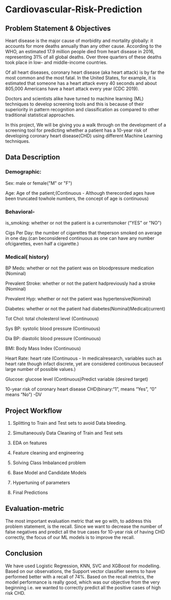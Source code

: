 # Cardiovascular-Risk-Prediction

## Problem Statement & Objectives

Heart disease is the major cause of morbidity and mortality globally: it accounts for more deaths annually than any other cause. According to the WHO, an estimated 17.9 million people died from heart disease in 2016, representing 31% of all global deaths. Over three quarters of these deaths took place in low- and middle-income countries.

Of all heart diseases, coronary heart disease (aka heart attack) is by far the most common and the most fatal. In the United States, for example, it is estimated that someone has a heart attack every 40 seconds and about 805,000 Americans have a heart attack every year (CDC 2019).

Doctors and scientists alike have turned to machine learning (ML) techniques to develop screening tools and this is because of their superiority in pattern recognition and classification as compared to other traditional statistical approaches.

In this project, We will be giving you a walk through on the development of a screening tool for predicting whether a patient has a 10-year risk of developing coronary heart disease(CHD) using different Machine Learning techniques.

## Data Description

### Demographic:
Sex: male or female("M" or "F")

Age: Age of the patient;(Continuous - Although therecorded ages have been truncated towhole numbers, the concept of age is continuous)

### Behavioral-
is_smoking: whether or not the patient is a currentsmoker ("YES" or "NO")

Cigs Per Day: the number of cigarettes that theperson smoked on average in one day.(can beconsidered continuous as one can have any number ofcigarettes, even half a cigarette.)
### Medical( history)
BP Meds: whether or not the patient was on bloodpressure medication (Nominal)

Prevalent Stroke: whether or not the patient hadpreviously had a stroke (Nominal)

Prevalent Hyp: whether or not the patient was hypertensive(Nominal)

Diabetes: whether or not the patient had diabetes(Nominal)Medical(current)

Tot Chol: total cholesterol level (Continuous)

Sys BP: systolic blood pressure (Continuous)

Dia BP: diastolic blood pressure (Continuous)

BMI: Body Mass Index (Continuous)

Heart Rate: heart rate (Continuous - In medicalresearch, variables such as heart rate though infact discrete, yet are considered continuous becauseof large number of possible values.)

Glucose: glucose level (Continuous)Predict variable (desired target)

10-year risk of coronary heart disease CHD(binary:“1”, means “Yes”, “0” means “No”) -DV

## Project Workflow

1. Splitting to Train and Test sets to avoid Data bleeding.

2. Simultaneously Data Cleaning of Train and Test sets

3. EDA on features

4. Feature cleaning and engineering

5. Solving Class Imbalanced problem

6. Base Model and Candidate Models

7. Hypertuning of parameters

8. Final Predictions

## Evaluation-metric

The most important evaluation metric that we go with, to address this problem statement, is the recall. Since we want to decrease the number of false negatives and predict all the true cases for 10-year risk of having CHD correctly, the focus of our ML models is to improve the recall.


## Conclusion

We have used Logistic Regression, KNN, SVC and XGBoost for modelling. Based on our observations, the Support vector classifier seems to have performed better with a recall of 74%. Based on the recall metrics, the model performance is really good, which was our objective from the very beginning i.e. we wanted to correctly predict all the positive cases of high risk CHD. 

